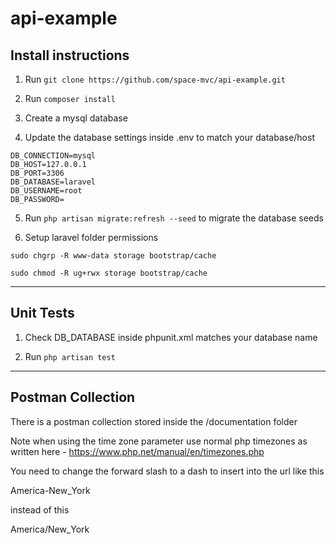 # api-example

## Install instructions

1) Run ```git clone https://github.com/space-mvc/api-example.git```

2) Run ```composer install```

3) Create a mysql database

4) Update the database settings inside .env to match your database/host

```
DB_CONNECTION=mysql
DB_HOST=127.0.0.1
DB_PORT=3306
DB_DATABASE=laravel
DB_USERNAME=root
DB_PASSWORD=
```

5. Run ```php artisan migrate:refresh --seed``` to migrate the database seeds

6. Setup laravel folder permissions

```sudo chgrp -R www-data storage bootstrap/cache```

```sudo chmod -R ug+rwx storage bootstrap/cache```

--------------------------------------

## Unit Tests

1. Check DB_DATABASE inside phpunit.xml matches your database name

2. Run ```php artisan test```

--------------------------------------

## Postman Collection

There is a postman collection stored inside the /documentation folder

Note when using the time zone parameter use normal php timezones 
as written here - https://www.php.net/manual/en/timezones.php 


You need to change the forward slash to a dash to insert into the url like this

America-New_York

instead of this

America/New_York




